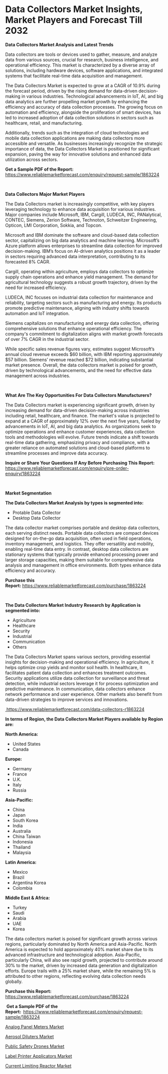 <p><h1>Data Collectors Market Insights, Market Players and Forecast Till 2032</h1></p><p><strong>Data Collectors Market Analysis and Latest Trends</strong></p>
<p><p>Data collectors are tools or devices used to gather, measure, and analyze data from various sources, crucial for research, business intelligence, and operational efficiency. This market is characterized by a diverse array of solutions, including hardware devices, software applications, and integrated systems that facilitate real-time data acquisition and management.</p><p>The Data Collectors Market is expected to grow at a CAGR of 10.9% during the forecast period, driven by the rising demand for data-driven decision-making in various industries. Technological advancements in IoT, AI, and big data analytics are further propelling market growth by enhancing the efficiency and accuracy of data collection processes. The growing focus on automation and efficiency, alongside the proliferation of smart devices, has led to increased adoption of data collection solutions in sectors such as healthcare, retail, and manufacturing.</p><p>Additionally, trends such as the integration of cloud technologies and mobile data collection applications are making data collectors more accessible and versatile. As businesses increasingly recognize the strategic importance of data, the Data Collectors Market is positioned for significant expansion, paving the way for innovative solutions and enhanced data utilization across sectors.</p></p>
<p><strong>Get a Sample PDF of the Report:&nbsp;</strong> <a href="https://www.reliablemarketforecast.com/enquiry/request-sample/1863224?utm_campaign=1097&utm_medium=2&utm_source=Github&utm_content=ia&utm_term=19022025&utm_id=data-collectors">https://www.reliablemarketforecast.com/enquiry/request-sample/1863224</a></p>
<p>&nbsp;</p>
<p><strong>Data Collectors Major Market Players</strong></p>
<p><p>The Data Collectors market is increasingly competitive, with key players leveraging technology to enhance data acquisition for various industries. Major companies include Microsoft, IBM, Cargill, LUDECA, INC, PANalytical, CONTEC, Siemens, Zerion Software, Technoton, Schweitzer Engineering, Opticon, LMI Corporation, Sokkia, and Topcon.</p><p>Microsoft and IBM dominate the software and cloud-based data collection sector, capitalizing on big data analytics and machine learning. Microsoft’s Azure platform allows enterprises to streamline data collection for improved decision-making. IBM’s focus on AI-driven analytics positions it as a leader in sectors requiring advanced data interpretation, contributing to its forecasted 8% CAGR.</p><p>Cargill, operating within agriculture, employs data collectors to optimize supply chain operations and enhance yield management. The demand for agricultural technology suggests a robust growth trajectory, driven by the need for increased efficiency.</p><p>LUDECA, INC focuses on industrial data collection for maintenance and reliability, targeting sectors such as manufacturing and energy. Its products promote predictive maintenance, aligning with industry shifts towards automation and IoT integration.</p><p>Siemens capitalizes on manufacturing and energy data collection, offering comprehensive solutions that enhance operational efficiency. The company's commitment to digitalization aligns with market growth forecasts of over 7% CAGR in the industrial sector.</p><p>While specific sales revenue figures vary, estimates suggest Microsoft’s annual cloud revenue exceeds $60 billion, with IBM reporting approximately $57 billion. Siemens’ revenue reached $72 billion, indicating substantial market presence. Overall, the data collectors market is poised for growth, driven by technological advancements, and the need for effective data management across industries. </p></p>
<p>&nbsp;</p>
<p><strong>What Are The Key Opportunities For Data Collectors Manufacturers?</strong></p>
<p><p>The Data Collectors market is experiencing significant growth, driven by increasing demand for data-driven decision-making across industries including retail, healthcare, and finance. The market's value is projected to expand at a CAGR of approximately 12% over the next five years, fueled by advancements in IoT, AI, and big data analytics. As organizations seek to optimize operations and enhance customer experiences, data collection tools and methodologies will evolve. Future trends indicate a shift towards real-time data gathering, emphasizing privacy and compliance, with a greater reliance on automated solutions and cloud-based platforms to streamline processes and improve data accuracy.</p></p>
<p><strong>Inquire or Share Your Questions If Any Before Purchasing This Report:</strong> <a href="https://www.reliablemarketforecast.com/enquiry/pre-order-enquiry/1863224?utm_campaign=1097&utm_medium=2&utm_source=Github&utm_content=ia&utm_term=19022025&utm_id=data-collectors">https://www.reliablemarketforecast.com/enquiry/pre-order-enquiry/1863224</a></p>
<p>&nbsp;</p>
<p><strong>Market Segmentation</strong></p>
<p><strong>The Data Collectors Market Analysis by types is segmented into:</strong></p>
<p><ul><li>Protable Data Collector</li><li>Desktop Data Collector</li></ul></p>
<p><p>The data collector market comprises portable and desktop data collectors, each serving distinct needs. Portable data collectors are compact devices designed for on-the-go data acquisition, often used in field operations, inventory management, and logistics. They offer versatility and mobility, enabling real-time data entry. In contrast, desktop data collectors are stationary systems that typically provide enhanced processing power and larger storage capacities, making them suitable for comprehensive data analysis and management in office environments. Both types enhance data efficiency and accuracy.</p></p>
<p><strong>Purchase this Report:&nbsp;</strong><a href="https://www.reliablemarketforecast.com/purchase/1863224?utm_campaign=1097&utm_medium=2&utm_source=Github&utm_content=ia&utm_term=19022025&utm_id=data-collectors">https://www.reliablemarketforecast.com/purchase/1863224</a></p>
<p>&nbsp;</p>
<p><strong>The Data Collectors Market Industry Research by Application is segmented into:</strong></p>
<p><ul><li>Agriculture</li><li>Healthcare</li><li>Security</li><li>Industrial</li><li>Communication</li><li>Others</li></ul></p>
<p><p>The Data Collectors Market spans various sectors, providing essential insights for decision-making and operational efficiency. In agriculture, it helps optimize crop yields and monitor soil health. In healthcare, it facilitates patient data collection and enhances treatment outcomes. Security applications utilize data collection for surveillance and threat detection, while industrial sectors leverage it for process optimization and predictive maintenance. In communication, data collectors enhance network performance and user experience. Other markets also benefit from data-driven strategies to improve services and innovations.</p></p>
<p><a href="https://www.reliablemarketforecast.com/data-collectors-r1863224?utm_campaign=1097&utm_medium=2&utm_source=Github&utm_content=ia&utm_term=19022025&utm_id=data-collectors">&nbsp;https://www.reliablemarketforecast.com/data-collectors-r1863224</a></p>
<p><strong>In terms of Region, the Data Collectors Market Players available by Region are:</strong></p>
<p>
    <p> <strong> North America: </strong>
        <ul>
            <li>United States</li>
            <li>Canada</li>
        </ul>
        </p> 
    <p> <strong> Europe: </strong>
        <ul>
            <li>Germany</li>
            <li>France</li>
            <li>U.K.</li>
            <li>Italy</li>
            <li>Russia</li>
        </ul>
        </p> 
    <p> <strong> Asia-Pacific: </strong>
        <ul>
            <li>China</li>
            <li>Japan</li>
            <li>South Korea</li>
            <li>India</li>
            <li>Australia</li>
            <li>China Taiwan</li>
            <li>Indonesia</li>
            <li>Thailand</li>
            <li>Malaysia</li>
        </ul>
        </p> 
    <p> <strong> Latin America: </strong>
        <ul>
            <li>Mexico</li>
            <li>Brazil</li>
            <li>Argentina Korea</li>
            <li>Colombia</li>
        </ul>
        </p> 
    <p> <strong> Middle East & Africa: </strong>
        <ul>
            <li>Turkey</li>
            <li>Saudi</li>
            <li>Arabia</li>
            <li>UAE</li>
            <li>Korea</li>
        </ul>
    </p>
    </p>
<p><p>The data collectors market is poised for significant growth across various regions, particularly dominated by North America and Asia-Pacific. North America is expected to hold approximately 40% market share due to its advanced infrastructure and technological adoption. Asia-Pacific, particularly China, will also see rapid growth, projected to contribute around 30% to the market, driven by increased data generation and digitalization efforts. Europe trails with a 25% market share, while the remaining 5% is attributed to other regions, reflecting evolving data collection needs globally.</p></p>
<p><strong>Purchase this Report: </strong><a href="https://www.reliablemarketforecast.com/purchase/1863224?utm_campaign=1097&utm_medium=2&utm_source=Github&utm_content=ia&utm_term=19022025&utm_id=data-collectors">https://www.reliablemarketforecast.com/purchase/1863224</a></p>
<p>&nbsp;<strong>Get a Sample PDF of the Report:&nbsp;&nbsp;</strong><a href="https://www.reliablemarketforecast.com/enquiry/request-sample/1863224?utm_campaign=1097&utm_medium=2&utm_source=Github&utm_content=ia&utm_term=19022025&utm_id=data-collectors">https://www.reliablemarketforecast.com/enquiry/request-sample/1863224</a></p>
<p><strong></strong></p>
<p><p><a href="https://github.com/scalocassoj6/Market-Research-Report-List-1/blob/main/analog-panel-meters-market.md?utm_campaign=1097&utm_medium=2&utm_source=Github&utm_content=ia&utm_term=19022025&utm_id=data-collectors">Analog Panel Meters Market</a></p><p><a href="https://github.com/zsibaqalia/Market-Research-Report-List-1/blob/main/aerosol-diluters-market.md?utm_campaign=1097&utm_medium=2&utm_source=Github&utm_content=ia&utm_term=19022025&utm_id=data-collectors">Aerosol Diluters Market</a></p><p><a href="https://github.com/palenjeppecd/Market-Research-Report-List-1/blob/main/public-safety-drones-market.md?utm_campaign=1097&utm_medium=2&utm_source=Github&utm_content=ia&utm_term=19022025&utm_id=data-collectors">Public Safety Drones Market</a></p><p><a href="https://github.com/kovasovitzzg/Market-Research-Report-List-1/blob/main/label-printer-applicators-market.md?utm_campaign=1097&utm_medium=2&utm_source=Github&utm_content=ia&utm_term=19022025&utm_id=data-collectors">Label Printer Applicators Market</a></p><p><a href="https://github.com/fendtdjunawo/Market-Research-Report-List-1/blob/main/current-limiting-reactor-market.md?utm_campaign=1097&utm_medium=2&utm_source=Github&utm_content=ia&utm_term=19022025&utm_id=data-collectors">Current Limiting Reactor Market</a></p></p>